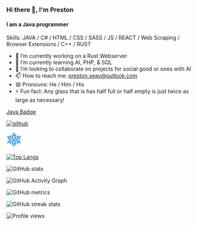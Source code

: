 ### Hi there 👋, I'm Preston
#### I am a Java programmer

Skills: JAVA / C# / HTML / CSS / SASS / JS / REACT / Web Scraping / Browser Extensions / C++ / RUST

- 🔭 I’m currently working on a Rust Webserver
- 🌱 I’m currently learning AI, PHP, & SQL
- 👯 I’m looking to collaborate on projects for social good or ones with AI 
- 📫 How to reach me: preston.seay@outlook.com 
- 😄 Pronouns: He / Him / His 
- ⚡ Fun fact: Any glass that is has half full or half empty is just twice as large as necessary!

[Java Badge](https://www.youracclaim.com/badges/adaaac8f-7180-4726-96ac-930be3a3584e/public_url)

[<img src='https://cdn.jsdelivr.net/npm/simple-icons@3.0.1/icons/github.svg' alt='github' height='40'>](https://github.com/pseay)  

<a href='https://archiveprogram.github.com/'><img src='https://raw.githubusercontent.com/acervenky/animated-github-badges/master/assets/acbadge.gif' width='40' height='40'></a> 

[![Top Langs](https://github-readme-stats.vercel.app/api/top-langs/?username=pseay)](https://github.com/anuraghazra/github-readme-stats)

![GitHub stats](https://github-readme-stats.vercel.app/api?username=pseay&show_icons=true)  

![GitHub Activity Graph](https://activity-graph.herokuapp.com/graph?username=pseay)  

![GitHub metrics](https://metrics.lecoq.io/pseay)  

![GitHub streak stats](https://github-readme-streak-stats.herokuapp.com/?user=pseay)  

![Profile views](https://gpvc.arturio.dev/pseay)  

